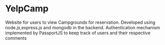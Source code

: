 # YelpCamp
Website for users to view Campgrounds for reservation.
Developed using node.js,express.js and mongodb in the backend.
Authentication mechanism implemented by PassportJS to keep track of users and their respective comments
